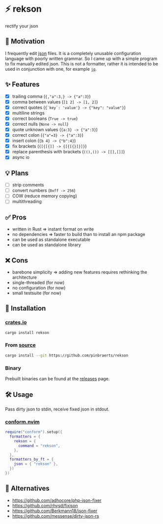 # ⚡ rekson
rectify your json

## 🍎 Motivation
I frequently edit [json](https://json.org) files.
It is a completely unusable configuration language with poorly written grammar.
So I came up with a simple program to fix manually edited json.
This is not a formatter, rather it is intended to be used in conjunction with one,
for example [`jq`](https://github.com/jqlang/jq).

## ✨ Features
 - [x] trailing comma (`{,"a":3,} -> {"a":3}`)
 - [x] comma between values (`[1 2] -> [1, 2]`)
 - [x] correct quotes (```{`key`: 'value'} -> {"key": "value"}```)
 - [x] multiline strings
 - [x] correct booleans (`True -> true`)
 - [x] correct nulls (`None -> null`)
 - [x] quote unknown values (`{a:3} -> {"a":3}`)
 - [x] correct colon (`{"a"=3} -> {"a":3}`)
 - [x] insert colon (`{b 4} -> {"b":4}`)
 - [x] fix brackets (`{[{[{]] -> {[{[{}]}]}`)
 - [x] replace parenthesis with brackets (`((),()) -> [[],[]]`)
 - [x] async io

## 💡 Plans
 - [ ] strip comments
 - [ ] convert numbers (`0xff -> 256`)
 - [ ] COW (reduce memory copying)
 - [ ] multithreading

## ✅ Pros
 - written in Rust => instant format on write
 - no dependencies => faster to build than to install an npm package
 - can be used as standalone executable
 - can be used as standalone library

## ❌ Cons
 - barebone simplicity => adding new features requires rethinking the architecture
 - single-threaded (for now)
 - no configuration (for now)
 - small testsuite (for now)

## 🚀 Installation

### [crates.io](https://crates.io/crates/rekson)
```bash
cargo install rekson
```

### From [source](https://github.com/pinbraerts/rekson)
```bash
cargo install --git https://github.com/pinbraerts/rekson
```

### Binary
Prebuilt binaries can be found at the [releases](https://github.com/pinbraerts/rekson/releases) page.

## 🛠️ Usage

Pass dirty json to stdin, receive fixed json in stdout.

### [conform.nvim](https://github.com/stevearc/conform.nvim)

```lua
require("conform").setup({
  formatters = {
    rekson = {
      command = "rekson",
    },
  },
  formatters_by_ft = {
    json = { "rekson" },
  })
})
```

## 👀 Alternatives
 - https://github.com/adhocore/php-json-fixer
 - https://github.com/rhysd/fixjson
 - https://github.com/Berkmann18/json-fixer
 - https://github.com/messense/dirty-json-rs

